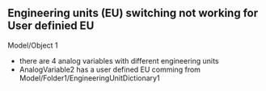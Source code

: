 ## Engineering units (EU) switching not working for User definied EU

Model/Object 1
- there are 4 analog variables with different engineering units
- AnalogVariable2 has a user defined EU comming from Model/Folder1/EngineeringUnitDictionary1

  
